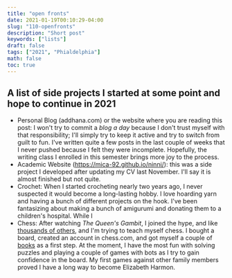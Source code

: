 ```yaml
---
title: "open fronts"
date: 2021-01-19T00:10:29-04:00
slug: "110-openfronts"
description: "Short post"
keywords: ["lists"]
draft: false
tags: ["2021", "Phialdelphia"]
math: false
toc: true
---
```


## A list of side projects I started at some point and hope to continue in 2021
- Personal Blog (addhana.com) or the website where you are reading this post: I won't try to commit a *blog a day* because I don't trust myself with that responsibility; I'll simply try to keep it active and try to switch from guilt to fun. I've written quite a few posts in the last couple of weeks that I never pushed because I felt they were incomplete. Hopefully, the writing class I enrolled in this semester brings more joy to the process.
- Academic Website (https://mica-92.github.io/ninni/): this was a side project I developed after updating my CV last November. I'll say it is almost finished but not quite. 
- Crochet: When I started crocheting nearly two years ago, I never suspected it would become a long-lasting hobby. I love hoarding yarn and having a bunch of different projects on the hook. I've been fantasizing about making a bunch of amigurumi and donating them to a children's hospital. While I 
- Chess: After watching *The Queen's Gambit*, I joined the hype, and like <a href="https://www.telegraph.co.uk/news/2020/11/25/queens-gambit-creates-chess-resurgence-not-seen-since-1970s/">thousands of others</a>, and I'm trying to teach myself chess. I bought a board, created an account in chess.com, and got myself a couple of <a href='https://www.Goodreads.com/review/list/114536697?shelf=chess'>books</a> as a first step. At the moment, I have the most fun with solving puzzles and playing a couple of games with bots as I try to gain confidence in the board. My first games against other family members proved I have a long way to become Elizabeth Harmon. 